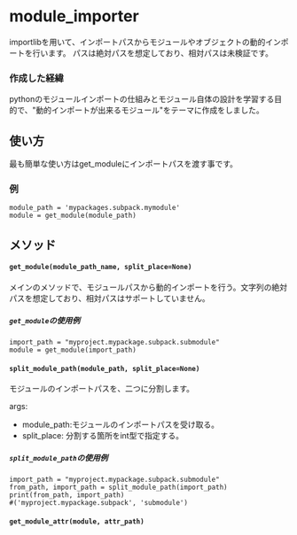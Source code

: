 # module_importer
importlibを用いて、インポートパスからモジュールやオブジェクトの動的インポートを行います。
パスは絶対パスを想定しており、相対パスは未検証です。

### 作成した経緯
pythonのモジュールインポートの仕組みとモジュール自体の設計を学習する目的で、"動的インポートが出来るモジュール"をテーマに作成をしました。

## 使い方
最も簡単な使い方はget_moduleにインポートパスを渡す事です。

### 例
```
module_path = 'mypackages.subpack.mymodule'
module = get_module(module_path)
```

## メソッド
#### `get_module(module_path_name, split_place=None)`
メインのメソッドで、モジュールパスから動的インポートを行う。文字列の絶対パスを想定しており、相対パスはサポートしていません。
##### `get_module`の使用例
```
import_path = "myproject.mypackage.subpack.submodule"
module = get_module(import_path)
```

#### `split_module_path(module_path, split_place=None)`
モジュールのインポートパスを、二つに分割します。

args:
- module_path:モジュールのインポートパスを受け取る。
- split_place: 分割する箇所をint型で指定する。


##### `split_module_path`の使用例

```
import_path = "myproject.mypackage.subpack.submodule"
from_path, import_path = split_module_path(import_path)
print(from_path, import_path)
#('myproject.mypackage.subpack', 'submodule')
```
#### `get_module_attr(module, attr_path)`

